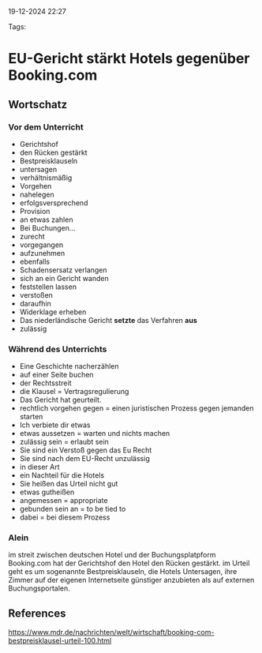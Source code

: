 
19-12-2024 22:27


Tags:

# EU-Gericht stärkt Hotels gegenüber Booking.com


## Wortschatz


### Vor dem Unterricht

- Gerichtshof
- den Rücken gestärkt
- Bestpreisklauseln
- untersagen
- verhältnismäßig
- Vorgehen
- nahelegen
- erfolgsversprechend
- Provision
- an etwas zahlen
- Bei Buchungen...
- zurecht
- vorgegangen
- aufzunehmen
- ebenfalls
- Schadensersatz verlangen
- sich an ein Gericht wanden
- feststellen lassen
- verstoßen
- daraufhin
- Widerklage erheben
- Das niederländische Gericht **setzte** das Verfahren **aus**
- zulässig

### Während des Unterrichts
- Eine Geschichte nacherzählen
- auf einer Seite buchen
- der Rechtsstreit
- die Klausel = Vertragsregulierung
- Das Gericht hat geurteilt.
- rechtlich vorgehen gegen = einen juristischen Prozess gegen jemanden starten
- Ich verbiete dir etwas
- etwas aussetzen = warten und nichts machen
- zulässig sein = erlaubt sein
- Sie sind ein Verstoß gegen das Eu Recht
- Sie sind nach dem EU-Recht unzulässig
- in dieser Art
- ein Nachteil für die Hotels
- Sie heißen das Urteil nicht gut
- etwas gutheißen
- angemessen = appropriate
- gebunden sein an = to be tied to
- dabei = bei diesem Prozess

### Alein

im streit zwischen deutschen Hotel und der Buchungsplatpform Booking.com hat der Gerichtshof den Hotel den Rücken gestärkt.
im Urteil geht es um sogenannte Bestpreisklauseln, die Hotels Untersagen, ihre Zimmer auf der eigenen Internetseite günstiger anzubieten als auf externen Buchungsportalen.

## References

https://www.mdr.de/nachrichten/welt/wirtschaft/booking-com-bestpreisklausel-urteil-100.html

